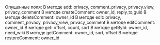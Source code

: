 Опущенные поля:
В методе add:
privacy, comment_privacy, privacy_view, privacy_comment
В методе сreateComment:
owner_id, reply_to,guid
В методе deleteComment:
owner_id
В методе edit:
privacy, comment_privacy, privacy_view, privacy_comment
В методе editComment:
owner_id
В методе get:
offset, count, sort
В методе getById:
owner_id, need_wiki
В методе getComment:
owner_id, sort, offset
В методе restoreComment:
owner_id